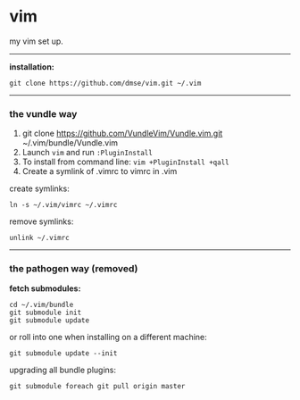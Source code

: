 # vim

my vim set up.

---
**installation:**

    git clone https://github.com/dmse/vim.git ~/.vim

---
### the vundle way

1. git clone https://github.com/VundleVim/Vundle.vim.git ~/.vim/bundle/Vundle.vim
2. Launch `vim` and run `:PluginInstall`
3. To install from command line: `vim +PluginInstall +qall`
4. Create a symlink of .vimrc to vimrc in .vim

create symlinks:

    ln -s ~/.vim/vimrc ~/.vimrc
    
remove symlinks:

    unlink ~/.vimrc

---
### the pathogen way (removed)

**fetch submodules:**

    cd ~/.vim/bundle
    git submodule init
    git submodule update

or roll into one when installing on a different machine:

    git submodule update --init

upgrading all bundle plugins:

    git submodule foreach git pull origin master
